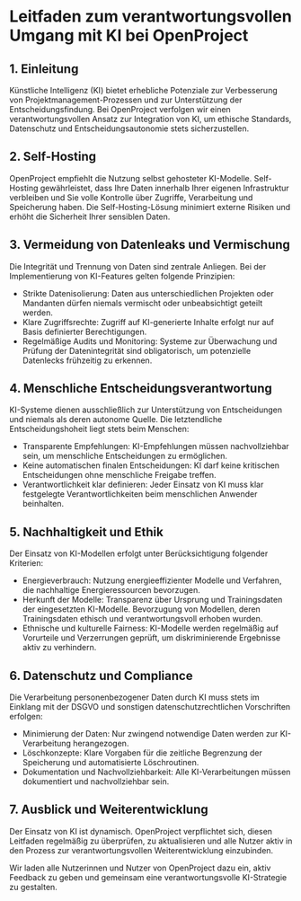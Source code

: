 # Leitfaden zum verantwortungsvollen Umgang mit KI bei OpenProject

## 1. Einleitung
Künstliche Intelligenz (KI) bietet erhebliche Potenziale zur Verbesserung von Projektmanagement-Prozessen und zur Unterstützung der Entscheidungsfindung. Bei OpenProject verfolgen wir einen verantwortungsvollen Ansatz zur Integration von KI, um ethische Standards, Datenschutz und Entscheidungsautonomie stets sicherzustellen.

## 2. Self-Hosting
OpenProject empfiehlt die Nutzung selbst gehosteter KI-Modelle. Self-Hosting gewährleistet, dass Ihre Daten innerhalb Ihrer eigenen Infrastruktur verbleiben und Sie volle Kontrolle über Zugriffe, Verarbeitung und Speicherung haben. Die Self-Hosting-Lösung minimiert externe Risiken und erhöht die Sicherheit Ihrer sensiblen Daten.

## 3. Vermeidung von Datenleaks und Vermischung
Die Integrität und Trennung von Daten sind zentrale Anliegen. Bei der Implementierung von KI-Features gelten folgende Prinzipien:
- Strikte Datenisolierung: Daten aus unterschiedlichen Projekten oder Mandanten dürfen niemals vermischt oder unbeabsichtigt geteilt werden.
- Klare Zugriffsrechte: Zugriff auf KI-generierte Inhalte erfolgt nur auf Basis definierter Berechtigungen.
- Regelmäßige Audits und Monitoring: Systeme zur Überwachung und Prüfung der Datenintegrität sind obligatorisch, um potenzielle Datenlecks frühzeitig zu erkennen.

## 4. Menschliche Entscheidungsverantwortung
KI-Systeme dienen ausschließlich zur Unterstützung von Entscheidungen und niemals als deren autonome Quelle. Die letztendliche Entscheidungshoheit liegt stets beim Menschen:
- Transparente Empfehlungen: KI-Empfehlungen müssen nachvollziehbar sein, um menschliche Entscheidungen zu ermöglichen.
- Keine automatischen finalen Entscheidungen: KI darf keine kritischen Entscheidungen ohne menschliche Freigabe treffen.
- Verantwortlichkeit klar definieren: Jeder Einsatz von KI muss klar festgelegte Verantwortlichkeiten beim menschlichen Anwender beinhalten.

## 5. Nachhaltigkeit und Ethik
Der Einsatz von KI-Modellen erfolgt unter Berücksichtigung folgender Kriterien:
- Energieverbrauch: Nutzung energieeffizienter Modelle und Verfahren, die nachhaltige Energieressourcen bevorzugen.
- Herkunft der Modelle: Transparenz über Ursprung und Trainingsdaten der eingesetzten KI-Modelle. Bevorzugung von Modellen, deren Trainingsdaten ethisch und verantwortungsvoll erhoben wurden.
- Ethnische und kulturelle Fairness: KI-Modelle werden regelmäßig auf Vorurteile und Verzerrungen geprüft, um diskriminierende Ergebnisse aktiv zu verhindern.

## 6. Datenschutz und Compliance
Die Verarbeitung personenbezogener Daten durch KI muss stets im Einklang mit der DSGVO und sonstigen datenschutzrechtlichen Vorschriften erfolgen:
- Minimierung der Daten: Nur zwingend notwendige Daten werden zur KI-Verarbeitung herangezogen.
- Löschkonzepte: Klare Vorgaben für die zeitliche Begrenzung der Speicherung und automatisierte Löschroutinen.
- Dokumentation und Nachvollziehbarkeit: Alle KI-Verarbeitungen müssen dokumentiert und nachvollziehbar sein.

## 7. Ausblick und Weiterentwicklung
Der Einsatz von KI ist dynamisch. OpenProject verpflichtet sich, diesen Leitfaden regelmäßig zu überprüfen, zu aktualisieren und alle Nutzer aktiv in den Prozess zur verantwortungsvollen Weiterentwicklung einzubinden.

Wir laden alle Nutzerinnen und Nutzer von OpenProject dazu ein, aktiv Feedback zu geben und gemeinsam eine verantwortungsvolle KI-Strategie zu gestalten.

